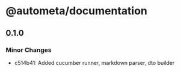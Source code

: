 # @autometa/documentation

## 0.1.0

### Minor Changes

- c514b41: Added cucumber runner, markdown parser, dto builder
